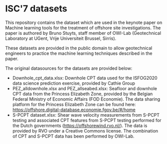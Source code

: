 # ISC'7 datasets

This repository contains the dataset which are used in the keynote paper on Machine learning tools for the treatment of offshore site investigations. The paper is authored by Bruno Stuyts, staff member of OWI-Lab (Geotechnical Laboratory at UGent, Vrije Universiteit Brussel, Sirris).

These datasets are provided in the public domain to allow geotechnical engineers to practice the machine learning techniques described in the paper.

The original datasources for the datasets are provided below:

   - Downhole_cpt_data.xlsx: Downhole CPT data used for the ISFOG2020 data science prediction exercise, provided by Cathie Group
   - PEZ_alldownhole.xlsx and PEZ_allseabed.xlsx: Seafloor and downhole CPT data from the Princess Elizabeth Zone, provided by the Belgian Federal Ministry of Economic Affairs (FOD Economie). The data sharing platform for the Princess Elizabeth Zone can be found here: https://offshore.digital-database.economie.fgov.be/#/home
   - S-PCPT dataset.xlsx: Shear wave velocity measurements from S-PCPT testing and associated CPT features from S-PCPT testing performed for the Dutch governments (https://offshorewind.rvo.nl/). The data is provided by RVO under a Creative Commons license. The combination of CPT and S-PCPT data has been performed by OWI-Lab.
